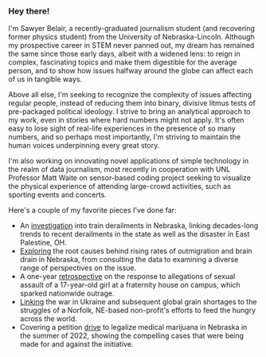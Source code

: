 ### Hey there!

I'm Sawyer Belair, a recently-graduated journalism student (and recovering former physics student) from the University of Nebraska-Lincoln. Although my prospective career in STEM never panned out, my dream has remained the same since those early days, albeit with a widened lens: to reign in complex, fascinating topics and make them digestible for the average person, and to show how issues halfway around the globe can affect each of us in tangible ways. 

Above all else, I'm seeking to recognize the complexity of issues affecting regular people, instead of reducing them into binary, divisive litmus tests of pre-packaged political ideology. I strive to bring an analytical approach to my work, even in stories where hard numbers might not apply. It's often easy to lose sight of real-life experiences in the presence of so many numbers, and so perhaps most importantly, I'm striving to maintain the human voices underpinning every great story. 

I'm also working on innovating novel applications of simple technology in the realm of data journalism, most recently in cooperation with UNL Professor Matt Waite on sensor-based coding project seeking to visualize the physical experience of attending large-crowd activities, such as sporting events and concerts.

Here's a couple of my favorite pieces I've done far:
* An [investigation](https://journalstar.com/news/local/nebraska-among-states-with-highest-number-of-train-derailments-data-shows/article_69553520-b60a-11ed-bfaa-13387cb4ca5c.html) into train derailments in Nebraska, linking decades-long trends to recent derailments in the state as well as the disaster in East Palestine, OH. 
* [Exploring](https://nebraskanewsservice.net/news/experts-former-residents-offer-varied-reasons-for-nebraskas-brain-drain-as-rates-continue-to-rise/) the root causes behind rising rates of outmigration and brain drain in Nebraska, from consulting the data to examining a diverse range of perspectives on the issue.
* A one-year [retrospective](https://www.dailynebraskan.com/news/students-reflect-on-fall-2021-fiji-protests-ongoing-challenges-facing-unl/article_e4fe207a-48ea-11ed-8537-b36945a30db1.html) on the response to allegations of sexual assault of a 17-year-old girl at a fraternity house on campus, which sparked nationwide outrage.
* [Linking](https://norfolkdailynews.com/news/global-food-shortage-leaves-local-nonprofit-high-and-dry/article_f74cd86e-dd03-11ec-bb4a-5b57750fe06d.html) the war in Ukraine and subsequent global grain shortages to the struggles of a Norfolk, NE-based non-profit's efforts to feed the hungry across the world.
* Covering a petition [drive](https://norfolkdailynews.com/news/conflicting-camps-debate-merits-of-medical-marijuana-legalization-in-nebraska-ahead-of-petition-deadline/article_84d8f4fa-fa10-11ec-a91c-e75f5e1ee325.html) to legalize medical marijuana in Nebraska in the summer of 2022, showing the compelling cases that were being made for and against the initiative.



